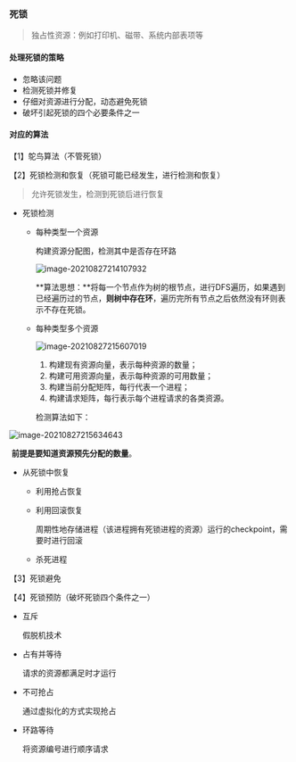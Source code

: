 ### 死锁

> 独占性资源：例如打印机、磁带、系统内部表项等

#### 处理死锁的策略

- 忽略该问题
- 检测死锁并修复
- 仔细对资源进行分配，动态避免死锁
- 破坏引起死锁的四个必要条件之一

#### 对应的算法

【1】鸵鸟算法（不管死锁）

【2】死锁检测和恢复（死锁可能已经发生，进行检测和恢复）

> 允许死锁发生，检测到死锁后进行恢复

- 死锁检测

  - 每种类型一个资源

    构建资源分配图，检测其中是否存在环路

    ![image-20210827214107932](https://i.loli.net/2021/08/27/EU4ClpNisgQKymh.png)

    **算法思想：**将每一个节点作为树的根节点，进行DFS遍历，如果遇到已经遍历过的节点，**则树中存在环**，遍历完所有节点之后依然没有环则表示不存在死锁。

  - 每种类型多个资源

    ![image-20210827215607019](https://i.loli.net/2021/08/27/NqkEwDGitoUpv6V.png)

    1. 构建现有资源向量，表示每种资源的数量；
    2. 构建可用资源向量，表示每种资源的可用数量；
    3. 构建当前分配矩阵，每行代表一个进程；
    4. 构建请求矩阵，每行表示每个进程请求的各类资源。

    检测算法如下：

![image-20210827215634643](https://i.loli.net/2021/08/27/XSCETKRJV5ztFOj.png)

​					**前提是要知道资源预先分配的数量**。

- 从死锁中恢复

  - 利用抢占恢复

  - 利用回滚恢复

    周期性地存储进程（该进程拥有死锁进程的资源）运行的checkpoint，需要时进行回滚

  - 杀死进程

【3】死锁避免

【4】死锁预防（破坏死锁四个条件之一）

- 互斥

  假脱机技术

- 占有并等待

  请求的资源都满足时才运行

- 不可抢占

  通过虚拟化的方式实现抢占

- 环路等待

  将资源编号进行顺序请求

